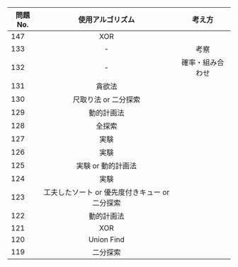 |問題No.|使用アルゴリズム|考え方|
|---|:---:|:---:|
|147|XOR||
|133|-|考察|
|132|-|確率・組み合わせ|
|131|貪欲法||
|130|尺取り法 or 二分探索||
|129|動的計画法||
|128|全探索||
|127|実験||
|126|実験||
|125|実験 or 動的計画法||
|124|実験||
|123|工夫したソート or 優先度付きキュー or 二分探索||
|122|動的計画法||
|121|XOR||
|120|Union Find||
|119|二分探索||

